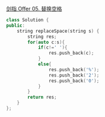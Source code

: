 

[剑指 Offer 05. 替换空格](https://leetcode-cn.com/problems/ti-huan-kong-ge-lcof/)

```C++
class Solution {
public:
    string replaceSpace(string s) {
        string res;
        for(auto c:s){
            if(c!=' '){
                res.push_back(c);
            }
            else{
                res.push_back('%');
                res.push_back('2');
                res.push_back('0');
            }
        }
        return res;
    }
};
```
